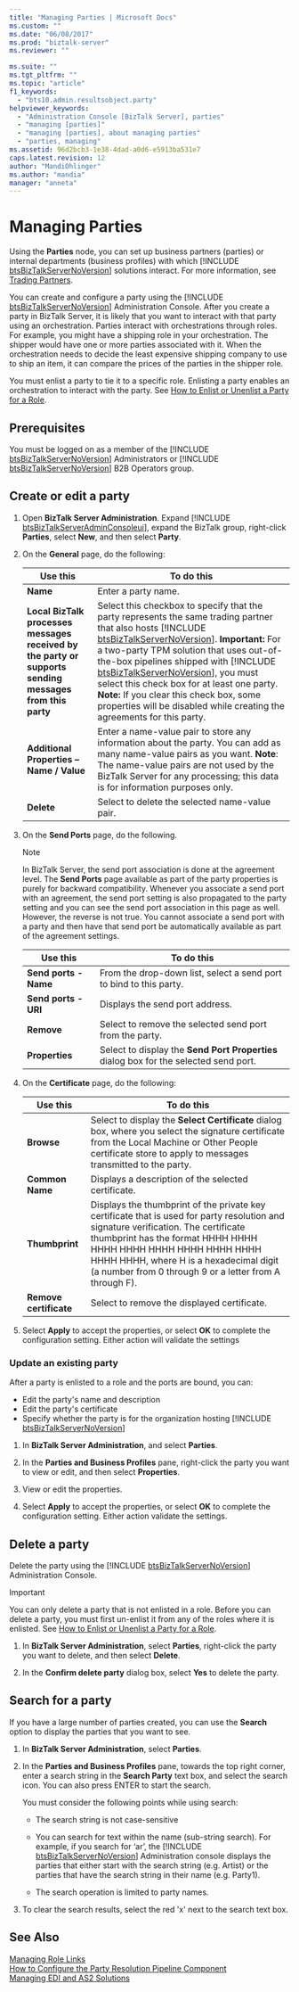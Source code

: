 ```yaml
---
title: "Managing Parties | Microsoft Docs"
ms.custom: ""
ms.date: "06/08/2017"
ms.prod: "biztalk-server"
ms.reviewer: ""

ms.suite: ""
ms.tgt_pltfrm: ""
ms.topic: "article"
f1_keywords: 
  - "bts10.admin.resultsobject.party"
helpviewer_keywords: 
  - "Administration Console [BizTalk Server], parties"
  - "managing [parties]"
  - "managing [parties], about managing parties"
  - "parties, managing"
ms.assetid: 96d2bcb3-1e38-4dad-a0d6-e5913ba531e7
caps.latest.revision: 12
author: "MandiOhlinger"
ms.author: "mandia"
manager: "anneta"
---
```

# Managing Parties
Using the <strong>Parties</strong> node, you can set up business partners (parties) or internal departments (business profiles) with which [!INCLUDE [btsBizTalkServerNoVersion](../includes/btsbiztalkservernoversion-md.md)] solutions interact. For more information, see [Trading Partners](../core/trading-partners-and-business-profiles.md).  

You can create and configure a party using the [!INCLUDE [btsBizTalkServerNoVersion](../includes/btsbiztalkservernoversion-md.md)] Administration Console. After you create a party in BizTalk Server, it is likely that you want to interact with that party using an orchestration. Parties interact with orchestrations through roles. For example, you might have a shipping role in your orchestration. The shipper would have one or more parties associated with it. When the orchestration needs to decide the least expensive shipping company to use to ship an item, it can compare the prices of the parties in the shipper role.  

 You must enlist a party to tie it to a specific role. Enlisting a party enables an orchestration to interact with the party. See [How to Enlist or Unenlist a Party for a Role](../core/how-to-enlist-or-unenlist-a-party-for-a-role.md).

## Prerequisites  
 You must be logged on as a member of the [!INCLUDE [btsBizTalkServerNoVersion](../includes/btsbiztalkservernoversion-md.md)] Administrators or [!INCLUDE [btsBizTalkServerNoVersion](../includes/btsbiztalkservernoversion-md.md)] B2B Operators group.  

## Create or edit a party

1. Open <strong>BizTalk Server Administration</strong>.  Expand [!INCLUDE [btsBizTalkServerAdminConsoleui](../includes/btsbiztalkserveradminconsoleui-md.md)], expand the BizTalk group, right-click <strong>Parties</strong>, select <strong>New</strong>, and then select <strong>Party</strong>.  

2. On the **General** page, do the following:  


   |                                                       Use this                                                       |                                                                                                                                                                                                                                                                                    To do this                                                                                                                                                                                                                                                                                     |
   |----------------------------------------------------------------------------------------------------------------------|-----------------------------------------------------------------------------------------------------------------------------------------------------------------------------------------------------------------------------------------------------------------------------------------------------------------------------------------------------------------------------------------------------------------------------------------------------------------------------------------------------------------------------------------------------------------------------------|
   |                                                <strong>Name</strong>                                                 |                                                                                                                                                                                                                                                                                Enter a party name.                                                                                                                                                                                                                                                                                |
   | <strong>Local BizTalk processes messages received by the party or supports sending messages from this party</strong> | Select this checkbox to specify that the party represents the same trading partner that also hosts [!INCLUDE [btsBizTalkServerNoVersion](../includes/btsbiztalkservernoversion-md.md)]. <strong>Important:</strong>  For a two-party TPM solution that uses out-of-the-box pipelines shipped with [!INCLUDE [btsBizTalkServerNoVersion](../includes/btsbiztalkservernoversion-md.md)], you must select this check box for at least one party. <strong>Note:</strong>  If you clear this check box, some properties will be disabled while creating the agreements for this party. |
   |                                <strong>Additional Properties – Name / Value</strong>                                 |                                                                                                                                                        Enter a name-value pair to store any information about the party. You can add as many name-value pairs as you want. <strong>Note</strong>:  The name-value pairs are not used by the BizTalk Server for any processing; this data is for information purposes only.                                                                                                                                                        |
   |                                               <strong>Delete</strong>                                                |                                                                                                                                                                                                                                                                  Select to delete the selected name-value pair.                                                                                                                                                                                                                                                                   |


3. On the **Send Ports** page, do the following.  

   > [!NOTE]
   >  In BizTalk Server, the send port association is done at the agreement level. The **Send Ports** page available as part of the party properties is purely for backward compatibility. Whenever you associate a send port with an agreement, the send port setting is also propagated to the party setting and you can see the send port association in this page as well. However, the reverse is not true. You cannot associate a send port with a party and then have that send port be automatically available as part of the agreement settings.  

   |              Use this              |                                             To do this                                             |
   |------------------------------------|----------------------------------------------------------------------------------------------------|
   | <strong>Send ports - Name</strong> |                 From the drop-down list, select a send port to bind to this party.                 |
   | <strong>Send ports - URI</strong>  |                                  Displays the send port address.                                   |
   |      <strong>Remove</strong>       |                      Select to remove the selected send port from the party.                       |
   |    <strong>Properties</strong>     | Select to display the <strong>Send Port Properties</strong> dialog box for the selected send port. |


4. On the **Certificate** page, do the following:  


   |              Use this               |                                                                                                                                                 To do this                                                                                                                                                 |
   |-------------------------------------|------------------------------------------------------------------------------------------------------------------------------------------------------------------------------------------------------------------------------------------------------------------------------------------------------------|
   |       <strong>Browse</strong>       |                                          Select to display the <strong>Select Certificate</strong> dialog box, where you select the signature certificate from the Local Machine or Other People certificate store to apply to messages transmitted to the party.                                          |
   |    <strong>Common Name</strong>     |                                                                                                                            Displays a description of the selected certificate.                                                                                                                             |
   |     <strong>Thumbprint</strong>     | Displays the thumbprint of the private key certificate that is used for party resolution and signature verification. The certificate thumbprint has the format HHHH HHHH HHHH HHHH HHHH HHHH HHHH HHHH HHHH HHHH, where H is a hexadecimal digit (a number from 0 through 9 or a letter from A through F). |
   | <strong>Remove certificate</strong> |                                                                                                                                Select to remove the displayed certificate.                                                                                                                                 |


5. Select **Apply** to accept the properties, or select **OK** to complete the configuration setting. Either action will validate the settings  

### Update an existing party
After a party is enlisted to a role and the ports are bound, you can:  

- Edit the party's name and description  
- Edit the party's certificate  
- Specify whether the party is for the organization hosting [!INCLUDE [btsBizTalkServerNoVersion](../includes/btsbiztalkservernoversion-md.md)]

1. In **BizTalk Server Administration**, and select **Parties**.

2. In the **Parties and Business Profiles** pane, right-click the party you want to view or edit, and then select **Properties**.  

3. View or edit the properties. 

4. Select **Apply** to accept the properties, or select **OK** to complete the configuration setting. Either action validate the settings.  

## Delete a party
Delete the party using the [!INCLUDE [btsBizTalkServerNoVersion](../includes/btsbiztalkservernoversion-md.md)] Administration Console.  

> [!IMPORTANT]
>  You can only delete a party that is not enlisted in a role. Before you can delete a party, you must first un-enlist it from any of the roles where it is enlisted. See [How to Enlist or Unenlist a Party for a Role](../core/how-to-enlist-or-unenlist-a-party-for-a-role.md). 

1. In **BizTalk Server Administration**, select **Parties**, right-click the party you want to delete, and then select **Delete**.  

2.  In the **Confirm delete party** dialog box, select **Yes** to delete the party.  

## Search for a party
If you have a large number of parties created, you can use the **Search** option to  display the parties that you want to see.  

1. In **BizTalk Server Administration**, select **Parties**.

2. In the **Parties and Business Profiles** pane, towards the top right corner, enter a search string in the **Search Party** text box, and select the search icon. You can also press ENTER to start the search.  

    You must consider the following points while using search:  

   - The search string is not case-sensitive

   - You can search for text within the name (sub-string search). For example, if you search for ‘ar’, the [!INCLUDE [btsBizTalkServerNoVersion](../includes/btsbiztalkservernoversion-md.md)] Administration console displays the parties that either start with the search string (e.g. Artist) or the parties that have the search string in their name (e.g. Party1).  

   - The search operation is limited to party names.  

3. To clear the search results, select the red 'x' next to the search text box.  

## See Also  
 [Managing Role Links](../core/managing-role-links.md)   
 [How to Configure the Party Resolution Pipeline Component](../core/how-to-configure-the-party-resolution-pipeline-component.md)  
 [Managing EDI and AS2 Solutions](../core/managing-edi-and-as2-solutions.md)